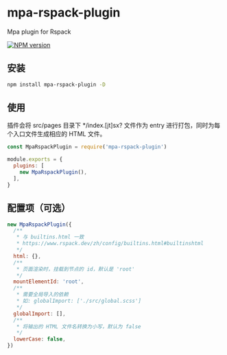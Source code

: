 # mpa-rspack-plugin
Mpa plugin for Rspack

[![NPM version](https://img.shields.io/npm/v/mpa-rspack-plugin.svg?style=flat)](https://npmjs.org/package/mpa-rspack-plugin)

## 安装

```bash
npm install mpa-rspack-plugin -D
```

## 使用
插件会将 src/pages 目录下 */index.[jt]sx? 文件作为 entry 进行打包，同时为每个入口文件生成相应的 HTML 文件。
```js
const MpaRspackPlugin = require('mpa-rspack-plugin')

module.exports = {
  plugins: [
    new MpaRspackPlugin(),
  ],
}
```

## 配置项（可选）

```js
new MpaRspackPlugin({
  /**
   * 与 builtins.html 一致
   * https://www.rspack.dev/zh/config/builtins.html#builtinshtml
   */
  html: {},
  /**
   * 页面渲染时，挂载到节点的 id，默认是 'root'
   */
  mountElementId: 'root',
  /**
   * 需要全局导入的依赖
   * 如: globalImport: ['./src/global.scss']
   */
  globalImport: [],
  /**
   * 将输出的 HTML 文件名转换为小写，默认为 false
   */
  lowerCase: false,
})
```
